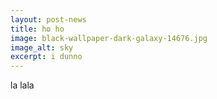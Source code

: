 ```yaml
---
layout: post-news
title: ho ho
image: black-wallpaper-dark-galaxy-14676.jpg
image_alt: sky
excerpt: i dunno
---
```

la lala